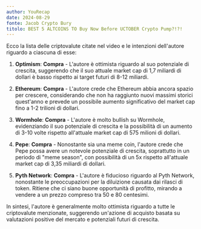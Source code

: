 ```yaml
---
author: YouRecap
date: 2024-08-29
fonte: Jacob Crypto Bury
titolo: BEST 5 ALTCOINS TO Buy Now Before UCTOBER Crypto Pump?!?!
---
```


Ecco la lista delle criptovalute citate nel video e le intenzioni dell'autore riguardo a ciascuna di esse:

1. **Optimism**: **Compra** - L'autore è ottimista riguardo al suo potenziale di crescita, suggerendo che il suo attuale market cap di 1,7 miliardi di dollari è basso rispetto ai target futuri di 8-12 miliardi.

2. **Ethereum**: **Compra** - L'autore crede che Ethereum abbia ancora spazio per crescere, considerando che non ha raggiunto nuovi massimi storici quest'anno e prevede un possibile aumento significativo del market cap fino a 1-2 trilioni di dollari.

3. **Wormhole**: **Compra** - L'autore è molto bullish su Wormhole, evidenziando il suo potenziale di crescita e la possibilità di un aumento di 3-10 volte rispetto all'attuale market cap di 575 milioni di dollari.

4. **Pepe**: **Compra** - Nonostante sia una meme coin, l'autore crede che Pepe possa avere un notevole potenziale di crescita, soprattutto in un periodo di "meme season", con possibilità di un 5x rispetto all'attuale market cap di 3,35 miliardi di dollari.

5. **Pyth Network**: **Compra** - L'autore è fiducioso riguardo al Pyth Network, nonostante le preoccupazioni per la diluizione causata dai rilasci di token. Ritiene che ci siano buone opportunità di profitto, mirando a vendere a un prezzo compreso tra 50 e 80 centesimi.

In sintesi, l'autore è generalmente molto ottimista riguardo a tutte le criptovalute menzionate, suggerendo un'azione di acquisto basata su valutazioni positive del mercato e potenziali futuri di crescita.
